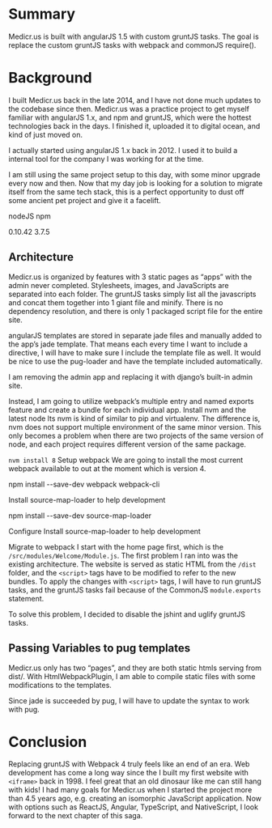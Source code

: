 # Summary
Medicr.us is built with angularJS 1.5 with custom gruntJS tasks. The goal is replace the custom gruntJS tasks with webpack and commonJS require().

# Background
I built Medicr.us back in the late 2014, and I have not done much updates to the codebase since then. Medicr.us was a practice project to get myself familiar with angularJS 1.x, and npm and gruntJS, which were the hottest technologies back in the days. I finished it, uploaded it to digital ocean, and kind of just moved on.

I actually started using angularJS 1.x back in 2012. I used it to build a internal tool for the company I was working for at the time.

I am still using the same project setup to this day, with some minor upgrade every now and then. Now that my day job is looking for a solution to migrate itself from the same tech stack, this is a perfect opportunity to dust off some ancient pet project and give it a facelift.




nodeJS
npm


0.10.42
3.7.5













## Architecture
Medicr.us is organized by features with 3 static pages as “apps” with the admin never completed. Stylesheets, images, and JavaScripts are separated into each folder. The gruntJS tasks simply list all the javascripts and concat them together into 1 giant file and minify. There is no dependency resolution, and there is only 1 packaged script file for the entire site.

angularJS templates are stored in separate jade files and manually added to the app’s jade template. That means each every time I want to include a directive, I will have to make sure I include the template file as well. It would be nice to use the pug-loader and have the template included automatically.

I am removing the admin app and replacing it with django’s built-in admin site.

Instead, I am going to utilize webpack’s multiple entry and named exports feature and create a bundle for each individual app.
Install nvm and the latest node lts
nvm is kind of similar to pip and virtualenv. The difference is, nvm does not support multiple environment of the same minor version. This only becomes a problem when there are two projects of the same version of node, and each project requires different version of the same package. 

`nvm install 8`
Setup webpack
We are going to install the most current webpack available to out at the moment which is version 4.

npm install --save-dev webpack webpack-cli
 
Install source-map-loader to help development

npm install --save-dev  source-map-loader 

Configure
Install source-map-loader to help development

Migrate to webpack
I start with the home page first, which is the `/src/modules/Welcome/Module.js`. The first problem I ran into was the existing architecture. The website is served as static HTML from the `/dist` folder,  and the `<script>` tags have to be modified to refer to the new bundles. To apply the changes with `<script>` tags, I will have to run gruntJS tasks, and the gruntJS tasks fail because of the CommonJS `module.exports` statement.

To solve this problem, I decided to disable the jshint and uglify gruntJS tasks.  

## Passing Variables to pug templates
Medicr.us only has two “pages”, and they are both static htmls serving from dist/. With HtmlWebpackPlugin, I am able to compile static files with some modifications to the templates.

Since jade is succeeded by pug, I will have to update the syntax to work with pug. 
# Conclusion
Replacing gruntJS with Webpack 4 truly feels like an end of an era. Web development has come a long way since the I built my first website with `<iframe>` back in 1998. I feel great that an old dinosaur like me can still hang with kids! I had many goals for Medicr.us when I started the project more than 4.5 years ago, e.g. creating an isomorphic JavaScript application. Now with options such as ReactJS, Angular, TypeScript, and NativeScript, I look forward to the next chapter of this saga.


